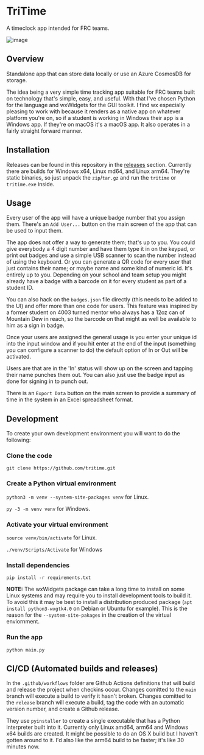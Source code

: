 # TriTime

A timeclock app intended for FRC teams.

![image](https://github.com/user-attachments/assets/392d3b41-88d3-40d3-8917-6a61930a9216)

## Overview

Standalone app that can store data locally or use an Azure CosmosDB for
storage.

The idea being a very simple time tracking app suitable for FRC teams built on
technology that's simple, easy, and useful. With that I've chosen Python for the
language and wxWidgets for the GUI toolkit. I find wx especially pleasing to
work with because it renders as a native app on whatever platform you're on, so
if a student is working in Windows their app is a Windows app. If they're on
macOS it's a macOS app. It also operates in a fairly straight forward manner.

## Installation

Releases can be found in this repository in the
[releases](https://github.com/justinb4003/tritime/releases) section. Currently there are builds for Windows x64, Linux md64, and Linux arm64. They're static binaries, so just unpack the ```zip```/```tar.gz``` and run the ```tritime``` or ```tritime.exe``` inside.

## Usage

Every user of the app will have a unique badge number that you assign them.
There's an ```Add User...``` button on the main screen of the app that can be used to input them.

The app does not offer a way to generate them; that's up to you. You could give
everybody a 4 digit number and have them type it in on the keypad, or print out
badges and use a simple USB scanner to scan the number instead of using the
keyboard. Or you can generate a QR code for every user that just contains their
name; or maybe name and some kind of numeric id. It's entirely up to you.
Depending on your school and team setup you might already have a badge with a
barcode on it for every student as part of a student ID.

You can also hack on the ```badges.json``` file directly (this needs to be added
to the UI) and offer more than one code for users. This feature was inspired by
a former student on 4003 turned mentor who always has a 12oz can of Mountain Dew
in reach, so the barcode on that might as well be available to him as a sign in
badge.

Once your users are assigned the general usage is you enter your unique id into the input window and if you hit enter at the end of the input (something you can configure a scanner to do) the default option of In or Out will be activated.

Users are that are in the 'In' status will show up on the screen and tapping their name punches them out. You can also just use the badge input as done for signing in to punch out.

There is an ```Export Data``` button on the main screen to provide a summary of time in the system in an Excel spreadsheet format.

## Development

To create your own development environment you will want to do the following:

### Clone the code

```git clone https://github.com/tritime.git```

### Create a Python virtual environment

```python3 -m venv --system-site-packages venv``` for Linux.

```py -3 -m venv venv``` for Windows.

### Activate your virtual environment

```source venv/bin/activate``` for Linux.

```./venv/Scripts/Activate``` for Windows

### Install dependencies

```pip install -r requirements.txt```

**NOTE:** The wxWidgets package can take a long time to install on some Linux
systems and may require you to install development tools to build it. To avoid
this it may be best to install a distribution produced package (```apt install
python3-wxgtk4.0``` on Debian or Ubuntu for example). This is the reason for
the ```--system-site-pakages``` in the creation of the virtual enviornment.

### Run the app

```python main.py```

## CI/CD (Automated builds and releases)

In the ```.github/workflows``` folder are Github Actions definitions that will
build and release the project when checkins occur. Changes comitted to the
```main``` branch will execute a build to verify it hasn't broken. Changes
comitted to the ```release``` branch will execute a build, tag the code with
an automatic version number, and create a Github release.

They  use ```pyinstaller``` to create a single executable that has a Python
interpreter built into it. Currently only Linux amd64, arm64 and Windows x64 builds are
created. It might be possible to do an OS X build but I haven't gotten around to it. I'd also like the arm64 build to be faster; it's like 30 minutes now.
